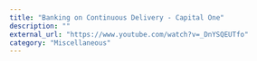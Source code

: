 ```yaml
---
title: "Banking on Continuous Delivery - Capital One"
description: ""
external_url: "https://www.youtube.com/watch?v=_DnYSQEUTfo"
category: "Miscellaneous"
---
```

